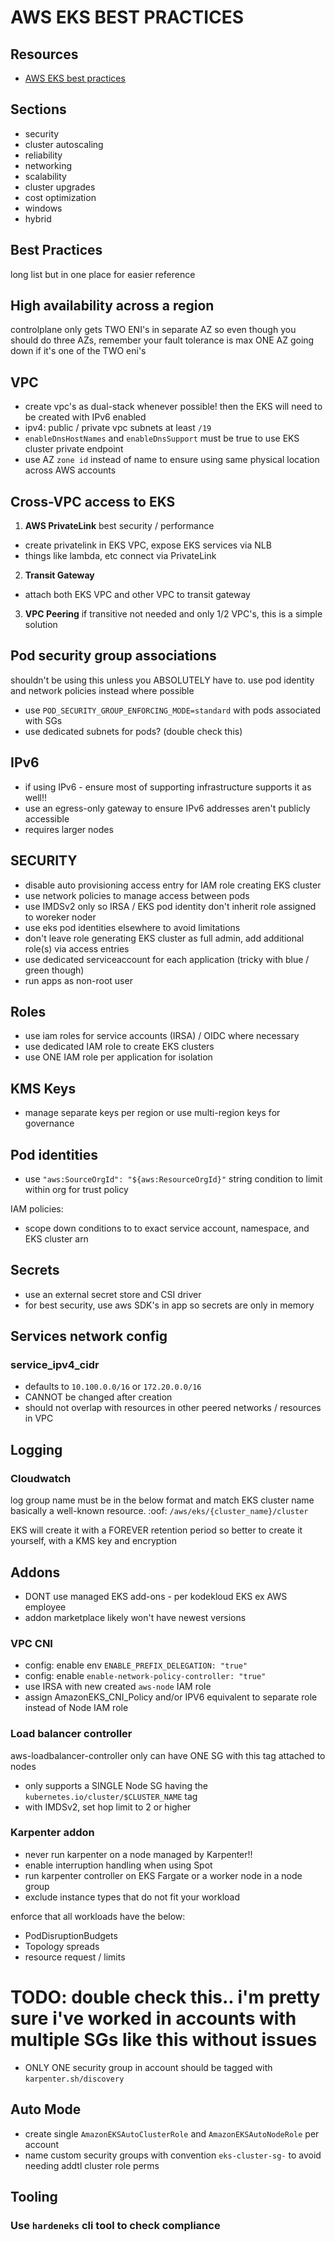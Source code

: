 # AWS EKS BEST PRACTICES

## Resources
- [AWS EKS best practices](https://docs.aws.amazon.com/eks/latest/best-practices/introduction.html)

## Sections
- security
- cluster autoscaling
- reliability
- networking
- scalability
- cluster upgrades
- cost optimization
- windows
- hybrid

## Best Practices
long list but in one place for easier reference

## High availability across a region
controlplane only gets TWO ENI's in separate AZ
so even though you should do three AZs, remember your fault tolerance is max ONE AZ going down if it's one of the TWO eni's

## VPC
- create vpc's as dual-stack whenever possible! then the EKS will need to be created with IPv6 enabled
- ipv4: public / private vpc subnets at least `/19`
- `enableDnsHostNames` and `enableDnsSupport` must be true to use EKS cluster private endpoint
- use AZ `zone id` instead of name to ensure using same physical location across AWS accounts

## Cross-VPC access to EKS

1. **AWS PrivateLink**
best security / performance
- create privatelink in EKS VPC, expose EKS services via NLB
- things like lambda, etc connect via PrivateLink

2. **Transit Gateway**
- attach both EKS VPC and other VPC to transit gateway

3. **VPC Peering**
if transitive not needed and only 1/2 VPC's, this is a simple solution

## Pod security group associations
shouldn't be using this unless you ABSOLUTELY have to.
use pod identity and network policies instead where possible
- use `POD_SECURITY_GROUP_ENFORCING_MODE=standard` with pods associated with SGs
- use dedicated subnets for pods? (double check this)

## IPv6
- if using IPv6 - ensure most of supporting infrastructure supports it as well!!
- use an egress-only gateway to ensure IPv6 addresses aren't publicly accessible
- requires larger nodes

## SECURITY
- disable auto provisioning access entry for IAM role creating EKS cluster
- use network policies to manage access between pods
- use IMDSv2 only so IRSA / EKS pod identity don't inherit role assigned to woreker noder
- use eks pod identities elsewhere to avoid limitations
- don't leave role generating EKS cluster as full admin, add additional role(s) via access entries
- use dedicated serviceaccount for each application (tricky with blue / green though)
- run apps as non-root user

## Roles
- use iam roles for service accounts (IRSA) / OIDC where necessary
- use dedicated IAM role to create EKS clusters
- use ONE IAM role per application for isolation

## KMS Keys
- manage separate keys per region or use multi-region keys for governance

## Pod identities
- use `"aws:SourceOrgId": "${aws:ResourceOrgId}"` string condition to limit within org for trust policy

IAM policies:
- scope down conditions to to exact service account, namespace, and EKS cluster arn

## Secrets
- use an external secret store and CSI driver
- for best security, use aws SDK's in app so secrets are only in memory

## Services network config

### service_ipv4_cidr
- defaults to `10.100.0.0/16` or `172.20.0.0/16` 
- CANNOT be changed after creation
- should not overlap with resources in other peered networks / resources in VPC

## Logging

### Cloudwatch
log group name must be in the below format and match EKS cluster name
basically a well-known resource. :oof:
`/aws/eks/{cluster_name}/cluster`

EKS will create it with a FOREVER retention period
so better to create it yourself, with a KMS key and encryption

## Addons
- DONT use managed EKS add-ons - per kodekloud EKS ex AWS employee
- addon marketplace likely won't have newest versions

### VPC CNI
- config: enable env `ENABLE_PREFIX_DELEGATION: "true"`
- config: enable `enable-network-policy-controller: "true"`
- use IRSA with new created `aws-node` IAM role
- assign AmazonEKS_CNI_Policy and/or IPV6 equivalent to separate role instead of Node IAM role

### Load balancer controller
aws-loadbalancer-controller only can have ONE SG with this tag attached to nodes
- only supports a SINGLE Node SG having the `kubernetes.io/cluster/$CLUSTER_NAME` tag
- with IMDSv2, set hop limit to 2 or higher

### Karpenter addon
- never run karpenter on a node managed by Karpenter!!
- enable interruption handling when using Spot
- run karpenter controller on EKS Fargate or a worker node in a node group
- exclude instance types that do not fit your workload

enforce that all workloads have the below:
- PodDisruptionBudgets
- Topology spreads
- resource request / limits

# TODO: double check this.. i'm pretty sure i've worked in accounts with multiple SGs like this without issues
- ONLY ONE security group in account should be tagged with `karpenter.sh/discovery`

## Auto Mode

- create single `AmazonEKSAutoClusterRole` and `AmazonEKSAutoNodeRole` per account
- name custom security groups with convention `eks-cluster-sg-` to avoid needing addtl cluster role perms

## Tooling

### Use `hardeneks` cli tool to check compliance

